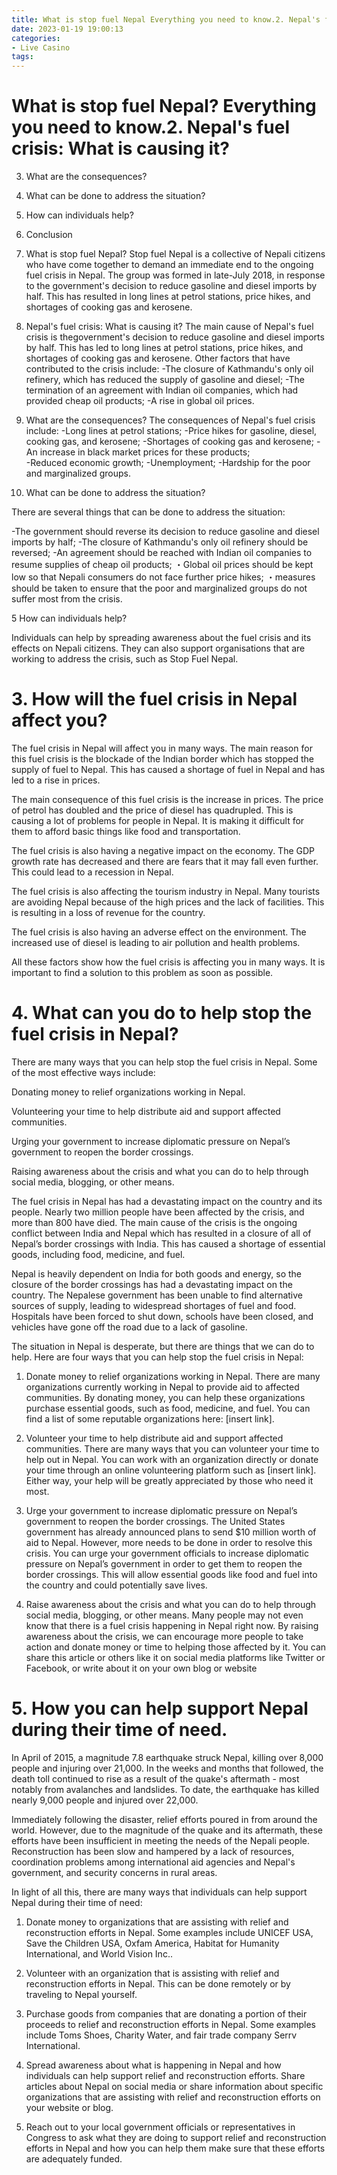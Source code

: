 ```yaml
---
title: What is stop fuel Nepal Everything you need to know.2. Nepal's fuel crisis What is causing it
date: 2023-01-19 19:00:13
categories:
- Live Casino
tags:
---
```



#  What is stop fuel Nepal? Everything you need to know.2. Nepal's fuel crisis: What is causing it?
3. What are the consequences?
4. What can be done to address the situation?
5. How can individuals help?
6. Conclusion

1. What is stop fuel Nepal?
Stop fuel Nepal is a collective of Nepali citizens who have come together to demand an immediate end to the ongoing fuel crisis in Nepal. The group was formed in late-July 2018, in response to the government's decision to reduce gasoline and diesel imports by half. This has resulted in long lines at petrol stations, price hikes, and shortages of cooking gas and kerosene.

2. Nepal's fuel crisis: What is causing it?
The main cause of Nepal's fuel crisis is thegovernment's decision to reduce gasoline and diesel imports by half. This has led to long lines at petrol stations, price hikes, and shortages of cooking gas and kerosene. Other factors that have contributed to the crisis include: 
-The closure of Kathmandu's only oil refinery, which has reduced the supply of gasoline and diesel; 
-The termination of an agreement with Indian oil companies, which had provided cheap oil products; 
-A rise in global oil prices.

3. What are the consequences?
The consequences of Nepal's fuel crisis include: 
-Long lines at petrol stations; 
-Price hikes for gasoline, diesel, cooking gas, and kerosene; 
-Shortages of cooking gas and kerosene; 
-An increase in black market prices for these products;  
-Reduced economic growth; 
-Unemployment; 
-Hardship for the poor and marginalized groups.

4. What can be done to address the situation?

There are several things that can be done to address the situation: 

-The government should reverse its decision to reduce gasoline and diesel imports by half; 
-The closure of Kathmandu's only oil refinery should be reversed; 
-An agreement should be reached with Indian oil companies to resume supplies of cheap oil products; ・Global oil prices should be kept low so that Nepali consumers do not face further price hikes; ・measures should be taken to ensure that the poor and marginalized groups do not suffer most from the crisis.

5 How can individuals help?

Individuals can help by spreading awareness about the fuel crisis and its effects on Nepali citizens. They can also support organisations that are working to address the crisis, such as Stop Fuel Nepal.

# 3. How will the fuel crisis in Nepal affect you?

The fuel crisis in Nepal will affect you in many ways. The main reason for this fuel crisis is the blockade of the Indian border which has stopped the supply of fuel to Nepal. This has caused a shortage of fuel in Nepal and has led to a rise in prices.

The main consequence of this fuel crisis is the increase in prices. The price of petrol has doubled and the price of diesel has quadrupled. This is causing a lot of problems for people in Nepal. It is making it difficult for them to afford basic things like food and transportation.

The fuel crisis is also having a negative impact on the economy. The GDP growth rate has decreased and there are fears that it may fall even further. This could lead to a recession in Nepal.

The fuel crisis is also affecting the tourism industry in Nepal. Many tourists are avoiding Nepal because of the high prices and the lack of facilities. This is resulting in a loss of revenue for the country.

The fuel crisis is also having an adverse effect on the environment. The increased use of diesel is leading to air pollution and health problems.

All these factors show how the fuel crisis is affecting you in many ways. It is important to find a solution to this problem as soon as possible.

# 4. What can you do to help stop the fuel crisis in Nepal?

There are many ways that you can help stop the fuel crisis in Nepal. Some of the most effective ways include:

Donating money to relief organizations working in Nepal.

Volunteering your time to help distribute aid and support affected communities.

Urging your government to increase diplomatic pressure on Nepal’s government to reopen the border crossings.

Raising awareness about the crisis and what you can do to help through social media, blogging, or other means.

The fuel crisis in Nepal has had a devastating impact on the country and its people. Nearly two million people have been affected by the crisis, and more than 800 have died. The main cause of the crisis is the ongoing conflict between India and Nepal which has resulted in a closure of all of Nepal’s border crossings with India. This has caused a shortage of essential goods, including food, medicine, and fuel.

Nepal is heavily dependent on India for both goods and energy, so the closure of the border crossings has had a devastating impact on the country. The Nepalese government has been unable to find alternative sources of supply, leading to widespread shortages of fuel and food. Hospitals have been forced to shut down, schools have been closed, and vehicles have gone off the road due to a lack of gasoline.

The situation in Nepal is desperate, but there are things that we can do to help. Here are four ways that you can help stop the fuel crisis in Nepal:

1) Donate money to relief organizations working in Nepal. There are many organizations currently working in Nepal to provide aid to affected communities. By donating money, you can help these organizations purchase essential goods, such as food, medicine, and fuel. You can find a list of some reputable organizations here: [insert link].

2) Volunteer your time to help distribute aid and support affected communities. There are many ways that you can volunteer your time to help out in Nepal. You can work with an organization directly or donate your time through an online volunteering platform such as [insert link]. Either way, your help will be greatly appreciated by those who need it most.

3) Urge your government to increase diplomatic pressure on Nepal’s government to reopen the border crossings. The United States government has already announced plans to send $10 million worth of aid to Nepal. However, more needs to be done in order to resolve this crisis. You can urge your government officials to increase diplomatic pressure on Nepal’s government in order to get them to reopen the border crossings. This will allow essential goods like food and fuel into the country and could potentially save lives.

4) Raise awareness about the crisis and what you can do to help through social media, blogging, or other means. Many people may not even know that there is a fuel crisis happening in Nepal right now. By raising awareness about the crisis, we can encourage more people to take action and donate money or time to helping those affected by it. You can share this article or others like it on social media platforms like Twitter or Facebook, or write about it on your own blog or website

# 5. How you can help support Nepal during their time of need.

In April of 2015, a magnitude 7.8 earthquake struck Nepal, killing over 8,000 people and injuring over 21,000. In the weeks and months that followed, the death toll continued to rise as a result of the quake's aftermath - most notably from avalanches and landslides. To date, the earthquake has killed nearly 9,000 people and injured over 22,000.

Immediately following the disaster, relief efforts poured in from around the world. However, due to the magnitude of the quake and its aftermath, these efforts have been insufficient in meeting the needs of the Nepali people. Reconstruction has been slow and hampered by a lack of resources, coordination problems among international aid agencies and Nepal's government, and security concerns in rural areas.

In light of all this, there are many ways that individuals can help support Nepal during their time of need:

1. Donate money to organizations that are assisting with relief and reconstruction efforts in Nepal. Some examples include UNICEF USA, Save the Children USA, Oxfam America, Habitat for Humanity International, and World Vision Inc..

2. Volunteer with an organization that is assisting with relief and reconstruction efforts in Nepal. This can be done remotely or by traveling to Nepal yourself.

3. Purchase goods from companies that are donating a portion of their proceeds to relief and reconstruction efforts in Nepal. Some examples include Toms Shoes, Charity Water, and fair trade company Serrv International.

4. Spread awareness about what is happening in Nepal and how individuals can help support relief and reconstruction efforts. Share articles about Nepal on social media or share information about specific organizations that are assisting with relief and reconstruction efforts on your website or blog.

5. Reach out to your local government officials or representatives in Congress to ask what they are doing to support relief and reconstruction efforts in Nepal and how you can help them make sure that these efforts are adequately funded.
